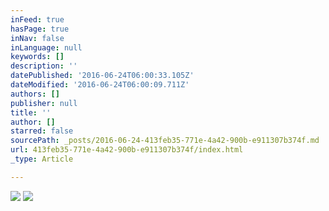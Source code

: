 ```yaml
---
inFeed: true
hasPage: true
inNav: false
inLanguage: null
keywords: []
description: ''
datePublished: '2016-06-24T06:00:33.105Z'
dateModified: '2016-06-24T06:00:09.711Z'
authors: []
publisher: null
title: ''
author: []
starred: false
sourcePath: _posts/2016-06-24-413feb35-771e-4a42-900b-e911307b374f.md
url: 413feb35-771e-4a42-900b-e911307b374f/index.html
_type: Article

---
```

![](https://the-grid-user-content.s3-us-west-2.amazonaws.com/0cd62122-4b75-47ef-af50-0d5b2d5ba930.png)
![](https://the-grid-user-content.s3-us-west-2.amazonaws.com/2e272e3a-43bd-4f64-abaf-2a5bff9eca97.png)